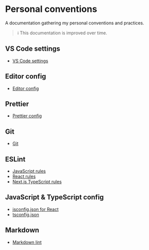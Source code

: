 # Personal conventions

A documentation gathering my personal conventions and practices.

> ℹ️ This documentation is improved over time.

## VS Code settings

*   [VS Code settings](vscode/vscode-settings.md)

## Editor config

*   [Editor config](editorconfig/editorconfig.md)

## Prettier

*   [Prettier config](prettier/prettier.md)

## Git

*   [Git](git/git.md)

## ESLint

*   [JavaScript rules](eslint/js-rules.md)
*   [React rules](eslint/react-rules/README.md)
*   [Next.js TypeScript rules](eslint/next-ts-rules.md)

## JavaScript & TypeScript config

*   [jsconfig.json for React](json-config/react-js-config/README.md)
*   [tsconfig.json](ts)

## Markdown

*   [Markdown lint](markdown/markdownlint.md)
